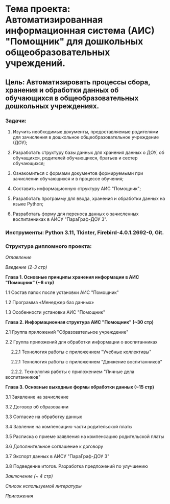# **Тема проекта**: Автоматизированная информационная система (АИС) "Помощник" для дошкольных общеобразовательных учреждений. 
## **Цель**: Автоматизировать процессы сбора, хранения и обработки данных об обучающихся в общеобразовательных дошкольных учреждениях.  

### **Задачи**:   

1. Изучить необходимые документы, предоставляемые родителями для зачисления в дошкольное общеобразовательное учреждение (ДОУ);    

2. Разработать структуру базы данных для хранения данных о ДОУ, об обучащихся, родителей обучающихся, братьев и сестер обучающихся; 

3. Ознакомиться с формами документов формируемыми при зачислении обучающихся и в процессе обучения; 

4. Составить информационную структуру АИС "Помощник";   

5. Разработать программу для ввода, хранения и обработки данных на языке Python;  

6. Разработать форму для переноса данных о зачисленных воспитанниках в АИСУ "ПараГраф-ДОУ 3". 

### **Инструменты**: Python 3.11, Tkinter, Firebird-4.0.1.2692-0, Git.

### **Структура дипломного проекта**:   

_Оглавление_  

_Введение (2-3 стр)_ 

**Глава 1. Основные принципы хранения информации в АИС "Помощник" (~6 стр)**  

1.1 Состав папок после установки АИС "Помощник"  

1.2 Программа «Менеджер баз данных»  

1.3 Особенности установки АИС "Помощник"

**Глава 2. Информационная структура АИС "Помощник" (~30 стр)**  

2.1 Группа приложений "Образовательное учреждение" 

2.2 Группа приложений для обработки информации о воспитанниках 

&emsp; 2.2.1 Технология работы с приложением "Учебные коллективы"

&emsp; 2.2.1 Технология работы с приложением "Движение воспитанников"
  
&emsp; 2.2.2. Технология работы с приложением "Личные дела воспитанников" 

**Глава 3. Основные выходные формы обработки данных (~15 стр)** 

3.1 Заявление на зачисление  

3.2 Договор об образовании  

3.3 Согласие на обработку данных   

3.4 Завление на компенсацию части родительской платы 

3.5 Расписка о приеме заявления на компенсацию родительской платы

3.6 Дополнительное соглашение к договору  

3.7 Экспорт данных в АИСУ "ПараГраф-ДОУ 3"

3.8 Подведение итогов. Разработка предложений по улучшению   

_Заключение (~ 4 стр)_ 

_Список используемой литературы_ 

_Приложения_
